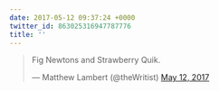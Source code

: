 ```yaml
---
date: 2017-05-12 09:37:24 +0000
twitter_id: 863025316947787776
title: ''
---
```


<blockquote class="twitter-tweet"><p lang="en" dir="ltr">Fig Newtons and Strawberry Quik.</p>&mdash; Matthew Lambert (@theWritist) <a href="https://twitter.com/theWritist/status/863025245581717505?ref_src=twsrc%5Etfw">May 12, 2017</a></blockquote>
<script async src="https://platform.twitter.com/widgets.js" charset="utf-8"></script>
